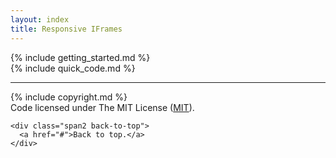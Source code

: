 ```yaml
---
layout: index
title: Responsive IFrames
---
```


<div class="contentArea">
  <div class="row-fluid">
    <div class="span5">
      {% include getting_started.md %}
    </div>
    <div class="span7">    
      {% include quick_code.md %}
    </div>
  </div>
</div>

<div class="pageFooter">

  <hr>
    
  <span class="copyright">
    {% include copyright.md %}
  </span>
  
  <div class="row-fluid">
    <div class="span10 license">
    Code licensed under The MIT License (<a href="http://opensource.org/licenses/mit-license.php">MIT</a>). 
    </div>
    
    <div class="span2 back-to-top">
      <a href="#">Back to top.</a>
    </div>
  </div>
</div>
